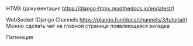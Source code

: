 HTMX (документация https://django-htmx.readthedocs.io/en/latest/)

WebSocket  (Django Channels https://django.fun/docs/channels/3/tutorial/)
Можно сделать чат на главной странице появляющаяся вкладка


Пагинация


